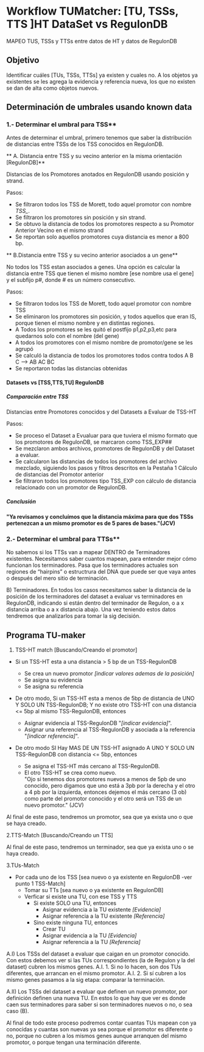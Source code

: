 # Workflow TUMatcher: [TU, TSSs, TTS ]HT DataSet vs RegulonDB

MAPEO TUS, TSSs y TTSs entre datos de HT y datos de RegulonDB

 

## Objetivo 
Identificar cuáles [TUs, TSSs, TTSs] ya existen y cuales no. A los objetos ya existentes se les agrega la evidencia y referencia nueva, los que no existen se dan de alta como objetos nuevos.


## Determinación de umbrales usando known data

### 1.- Determinar el umbral para TSS**

Antes de determinar el umbral, primero tenemos que saber la distribución de distancias entre TSSs de los TSS conocidos en RegulonDB.

** A. Distancia entre TSS y su vecino anterior en la misma orientación [RegulonDB]**

Distancias de los Promotores anotados en RegulonDB usando posición y strand.

Pasos:

* Se filtraron todos los TSS de Morett, todo aquel promotor con nombre *TSS_*.
* Se filtraron los promotores sin posición y sin strand.
* Se obtuvo la distancia de todos los promotores respecto a su Promotor Anterior Vecino en el mismo strand
* Se reportan solo aquellos promotores cuya distancia es menor a 800 bp.

** B.Distancia entre TSS y su vecino anterior asociados a un gene**

No todos los TSS estan asociados a genes. Una opción es calcular la distancia entre TSS que tienen el mismo nombre [ese nombre usa el gene] y el subfijo p#, donde # es un número consecutivo.

Pasos:

* Se filtraron todos los TSS de Morett, todo aquel promotor con nombre TSS
* Se eliminaron los promotores sin posición, y todos aquellos que eran IS, porque tienen el mismo nombre y en distintas regiones.
* A Todos los promotores se les quitó el postfijo p1,p2,p3,etc para quedarnos solo con el nombre (del gene)
* A todos los promotores con el mismo nombre de promotor/gene se les agrupó
* Se calculó la distancia de todos los promotores todos contra todos   A B C -->  AB AC  BC
* Se reportaron todas las distancias obtenidas



#### Datasets vs [TSS,TTS,TU] RegulonDB

##### Comparación entre TSS

Distancias entre Promotores conocidos y del Datasets a Evaluar de TSS-HT

Pasos:

* Se proceso el Dataset a Evualuar para que tuviera el mismo formato que los promotores de RegulonDB, se marcaron como TSS_EXP##
* Se mezclaron ambos archivos, promotores de RegulonDB y del Dataset a evaluar.
* Se calcularon las distancias de todos los promotores del archivo mezclado, siguiendo los pasos y filtros descritos en la Pestaña 1
        Cálculo de distancias del Promotor anterior
* Se filtraron todos los promotores tipo TSS_EXP con cálculo de distancia relacionado con un promotor de RegulonDB.

##### Conclusión

**"Ya revisamos y concluímos que la distancia máxima para que dos TSSs pertenezcan a un mismo promotor es de 5 pares de bases."(JCV)**


### 2.- Determinar el umbral para TTSs**

No sabemos si los TTSs van a mapear DENTRO de Terminadores existentes. Necesitamos saber cuantos mapean, para entender mejor cómo funcionan los terminadores. Pasa que los terminadores actuales son regiones de “hairpins” o estructrura del DNA que puede ser que vaya antes o después del mero sitio de terminación.


B) Terminadores.
En todos los casos necesitamos saber la distancia de la posición de los terminadores del dataset a evaluar vs terminadores en RegulonDB, indicando si están dentro del terminador de Regulon, o a x distancia arriba o a x distancia abajo. Una vez teniendo estos datos tendremos que analizarlos para tomar la sig decisión.


## Programa TU-maker        


1. TSS-HT match [Buscando/Creando el promotor]

* Si un TSS-HT esta a una distancia > 5 bp de un TSS-RegulonDB
	* Se crea un nuevo promotor _[indicar valores ademas de la posición]_
	* Se asigna su evidencia
	* Se asigna su referencia

* De otro modo, Si un TSS-HT esta a menos de 5bp de distancia de UNO Y SOLO UN TSS-RegulonDB; Y no existe otro TSS-HT con una distancia <= 5bp al mismo TSS-RegulonDB, entonces
	* Asignar evidencia al TSS-RegulonDB "_[indicar evidencia]_".
	* Asignar una referencia al TSS-RegulonDB y asociada a la referencia "_[indicar referencia]_".

* De otro modo SI Hay MAS DE UN TSS-HT asignado A UNO Y SOLO UN TSS-RegulonDB con distancia <= 5bp, entonces
 	* Se asigna el TSS-HT más cercano al TSS-RegulonDB.
 	* El otro TSS-HT se crea como nuevo.	
     "Ojo si tenemos dos promotores nuevos a menos de 5pb de uno conocido, pero digamos que uno está a 3pb por la derecha y el otro a 4 pb por la izquierda, entonces dejemos el más cercano (3 ob) como parte del promotor conocido y el otro será un TSS de un nuevo promotor." (JCV)

Al final de este paso, tendremos un promotor, sea que ya exista uno o que se haya creado.


2.TTS-Match [Buscando/Creando un TTS]


Al final de este paso, tendremos un terminador, sea que ya exista uno o se haya creado.



3.TUs-Match

* Por cada uno de los TSS [sea nuevo o ya existente en RegulonDB -ver punto 1 TSS-Match]
	* Tomar su TTs [sea nuevo o ya existente en RegulonDB]
	* Verficar si existe una TU, con ese TSS y TTS
		* Si existe SOLO una TU, entonces
			* Asignar evidencia a la TU existente _[Evidencia]_
			* Asignar referencia a la TU existente _[Referencia]_
		* Sino existe ninguna TU, entonces
			* Crear TU
			* Asignar evidencia a la TU  _[Evidencia]_
			* Asignar referencia a la TU _[Referencia]_


A.I) Los TSSs del dataset a evaluar que caigan en un promotor conocido.
Con estos debemos ver si las TUs correspondientes (la de Regulon y la del dataset) cubren los mismos genes. 
A.I. 1. Si no lo hacen, son dos TUs diferentes, que arrancan en el mismo promotor.
A.I. 2. Si sí cubren a los mismo genes pasamos a la sig etapa: comparar la terminación.

A.II) Los TSSs del dataset a evaluar que definen un nuevo promotor, por definición definen una nueva TU.
En estos lo que hay que ver es donde caen sus terminadores para saber si son terminadores nuevos o no, o sea caso (B).



Al final de todo este proceso podremos contar cuantas TUs mapean con ya conocidas y cuantas son nuevas ya sea porque el promotor es diferente o no, porque no cubren a los mismos genes aunque arranquen del mismo promotor, o porque tengan una terminación diferente.
